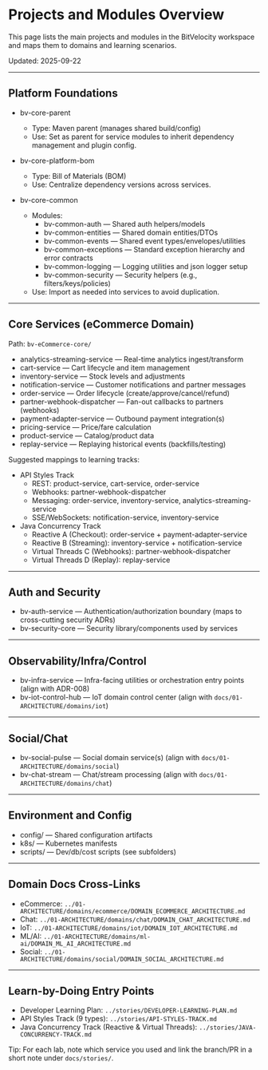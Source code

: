 # Projects and Modules Overview

This page lists the main projects and modules in the BitVelocity workspace and maps them to domains and learning scenarios.

Updated: 2025-09-22

---

## Platform Foundations

- bv-core-parent
  - Type: Maven parent (manages shared build/config)
  - Use: Set as parent for service modules to inherit dependency management and plugin config.

- bv-core-platform-bom
  - Type: Bill of Materials (BOM)
  - Use: Centralize dependency versions across services.

- bv-core-common
  - Modules:
    - bv-common-auth — Shared auth helpers/models
    - bv-common-entities — Shared domain entities/DTOs
    - bv-common-events — Shared event types/envelopes/utilities
    - bv-common-exceptions — Standard exception hierarchy and error contracts
    - bv-common-logging — Logging utilities and json logger setup
    - bv-common-security — Security helpers (e.g., filters/keys/policies)
  - Use: Import as needed into services to avoid duplication.

---

## Core Services (eCommerce Domain)

Path: `bv-eCommerce-core/`

- analytics-streaming-service — Real-time analytics ingest/transform
- cart-service — Cart lifecycle and item management
- inventory-service — Stock levels and adjustments
- notification-service — Customer notifications and partner messages
- order-service — Order lifecycle (create/approve/cancel/refund)
- partner-webhook-dispatcher — Fan-out callbacks to partners (webhooks)
- payment-adapter-service — Outbound payment integration(s)
- pricing-service — Price/fare calculation
- product-service — Catalog/product data
- replay-service — Replaying historical events (backfills/testing)

Suggested mappings to learning tracks:
- API Styles Track
  - REST: product-service, cart-service, order-service
  - Webhooks: partner-webhook-dispatcher
  - Messaging: order-service, inventory-service, analytics-streaming-service
  - SSE/WebSockets: notification-service, inventory-service
- Java Concurrency Track
  - Reactive A (Checkout): order-service + payment-adapter-service
  - Reactive B (Streaming): inventory-service + notification-service
  - Virtual Threads C (Webhooks): partner-webhook-dispatcher
  - Virtual Threads D (Replay): replay-service

---

## Auth and Security

- bv-auth-service — Authentication/authorization boundary (maps to cross-cutting security ADRs)
- bv-security-core — Security library/components used by services

---

## Observability/Infra/Control

- bv-infra-service — Infra-facing utilities or orchestration entry points (align with ADR-008)
- bv-iot-control-hub — IoT domain control center (align with `docs/01-ARCHITECTURE/domains/iot`)

---

## Social/Chat

- bv-social-pulse — Social domain service(s) (align with `docs/01-ARCHITECTURE/domains/social`)
- bv-chat-stream — Chat/stream processing (align with `docs/01-ARCHITECTURE/domains/chat`)

---

## Environment and Config

- config/ — Shared configuration artifacts
- k8s/ — Kubernetes manifests
- scripts/ — Dev/db/cost scripts (see subfolders)

---

## Domain Docs Cross-Links

- eCommerce: `../01-ARCHITECTURE/domains/ecommerce/DOMAIN_ECOMMERCE_ARCHITECTURE.md`
- Chat: `../01-ARCHITECTURE/domains/chat/DOMAIN_CHAT_ARCHITECTURE.md`
- IoT: `../01-ARCHITECTURE/domains/iot/DOMAIN_IOT_ARCHITECTURE.md`
- ML/AI: `../01-ARCHITECTURE/domains/ml-ai/DOMAIN_ML_AI_ARCHITECTURE.md`
- Social: `../01-ARCHITECTURE/domains/social/DOMAIN_SOCIAL_ARCHITECTURE.md`

---

## Learn-by-Doing Entry Points

- Developer Learning Plan: `../stories/DEVELOPER-LEARNING-PLAN.md`
- API Styles Track (9 types): `../stories/API-STYLES-TRACK.md`
- Java Concurrency Track (Reactive & Virtual Threads): `../stories/JAVA-CONCURRENCY-TRACK.md`

Tip: For each lab, note which service you used and link the branch/PR in a short note under `docs/stories/`.
